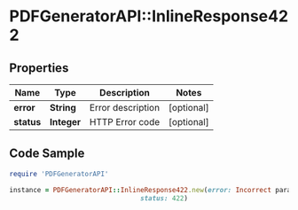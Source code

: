 # PDFGeneratorAPI::InlineResponse422

## Properties

Name | Type | Description | Notes
------------ | ------------- | ------------- | -------------
**error** | **String** | Error description | [optional] 
**status** | **Integer** | HTTP Error code | [optional] 

## Code Sample

```ruby
require 'PDFGeneratorAPI'

instance = PDFGeneratorAPI::InlineResponse422.new(error: Incorrect parameter value,
                                 status: 422)
```


